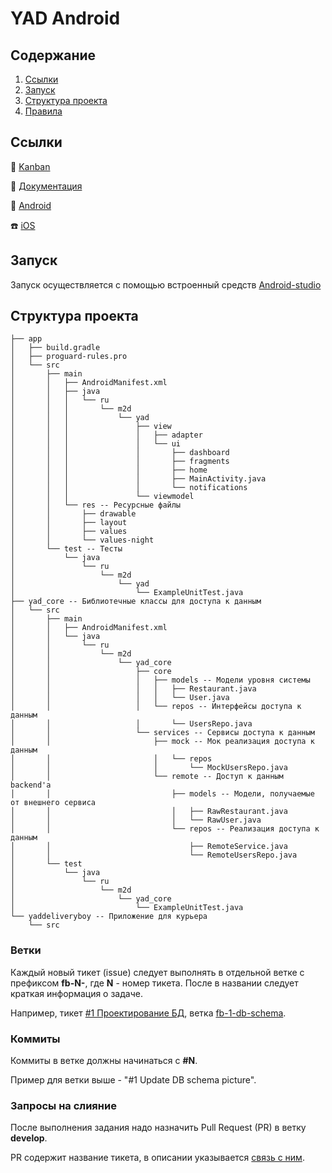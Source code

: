 # YAD Android

<!-- ToC start -->
## Содержание

1. [Ссылки](#Ссылки)
1. [Запуск](#Запуск)
1. [Структура проекта](#Структура-проекта)
1. [Правила](#Правила)
<!-- ToC end -->

## Ссылки

:bookmark_tabs: [Kanban](https://github.com/orgs/MAVIKE/projects/1)

:notebook: [Документация](https://github.com/MAVIKE/yad-docs)

:iphone: [Android](https://github.com/MAVIKE/yad-android)

:phone: [iOS](https://github.com/MAVIKE/yad-ios)

## Запуск

Запуск осуществляется с помощью встроенный средств [Android-studio](https://developer.android.google.cn/studio?hl=en)

## Структура проекта

```
├── app
│   ├── build.gradle
│   ├── proguard-rules.pro
│   └── src
│       ├── main
│       │   ├── AndroidManifest.xml
│       │   ├── java
│       │   │   └── ru
│       │   │       └── m2d
│       │   │           └── yad
│       │   │               ├── view
│       │   │               │   ├── adapter
│       │   │               │   └── ui
│       │   │               │       ├── dashboard
│       │   │               │       ├── fragments
│       │   │               │       ├── home
│       │   │               │       ├── MainActivity.java
│       │   │               │       └── notifications
│       │   │               └── viewmodel
│       │   └── res -- Ресурсные файлы
│       │       ├── drawable
│       │       ├── layout
│       │       ├── values
│       │       └── values-night
│       └── test -- Тесты
│           └── java
│               └── ru
│                   └── m2d
│                       └── yad
│                           └── ExampleUnitTest.java
├── yad_core -- Библиотечные классы для доступа к данным
│   └── src
│       ├── main
│       │   ├── AndroidManifest.xml
│       │   └── java
│       │       └── ru
│       │           └── m2d
│       │               └── yad_core
│       │                   ├── core
│       │                   │   ├── models -- Модели уровня системы
│       │                   │   │   ├── Restaurant.java
│       │                   │   │   └── User.java
│       │                   │   └── repos -- Интерфейсы доступа к данным
│       │                   │       └── UsersRepo.java
│       │                   └── services -- Сервисы доступа к данным
│       │                       ├── mock -- Мок реализация доступа к данным
│       │                       │   └── repos
│       │                       │       └── MockUsersRepo.java
│       │                       └── remote -- Доступ к данным backend'а
│       │                           ├── models -- Модели, получаемые от внешнего сервиса
│       │                           │   ├── RawRestaurant.java
│       │                           │   └── RawUser.java
│       │                           └── repos -- Реализация доступа к данным
│       │                               ├── RemoteService.java
│       │                               └── RemoteUsersRepo.java
│       └── test
│           └── java
│               └── ru
│                   └── m2d
│                       └── yad_core
│                           └── ExampleUnitTest.java
└── yaddeliveryboy -- Приложение для курьера
    └── src

```

### Ветки

Каждый новый тикет (issue) следует выполнять в отдельной ветке с префиксом **fb-N-**,
где **N** - номер тикета. После в названии следует краткая информация о задаче.

Например,
тикет [#1 Проектирование БД](https://github.com/MAVIKE/yad-backend/issues/1),
ветка [fb-1-db-schema](https://github.com/MAVIKE/yad-backend/tree/fb-1-db-schema).

### Коммиты

Коммиты в ветке должны начинаться с **#N**.

Пример для ветки выше - "#1 Update DB schema picture".

### Запросы на слияние

После выполнения задания надо назначить Pull Request (PR) в ветку **develop**.

PR содержит название тикета, в описании указывается
[связь с ним](https://docs.github.com/en/github/managing-your-work-on-github/linking-a-pull-request-to-an-issue).

